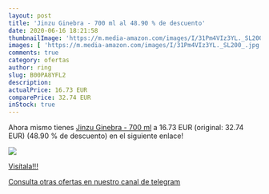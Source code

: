 ```yaml
---
layout: post
title: 'Jinzu Ginebra - 700 ml al 48.90 % de descuento'
date: 2020-06-16 18:21:58
thumbnailImage: 'https://m.media-amazon.com/images/I/31Pm4VIz3YL._SL200_.jpg'
images: [ 'https://m.media-amazon.com/images/I/31Pm4VIz3YL._SL200_.jpg' ]
comments: true
category: ofertas
author: ring
slug: B00PA8YFL2
description:
actualPrice: 16.73 EUR
comparePrice: 32.74 EUR
inStock: true
---
```


Ahora mismo tienes [Jinzu Ginebra - 700 ml](https://www.amazon.com/dp/B00PA8YFL2/?tag=redken08-20) a 16.73 EUR (original: 32.74 EUR) (48.90 %  de descuento) en el siguiente enlace!

[![](https://m.media-amazon.com/images/I/31Pm4VIz3YL._SL200_.jpg)](https://www.amazon.com/dp/B00PA8YFL2/?tag=redken08-20)

[Visítala!!!](https://www.amazon.com/dp/B00PA8YFL2/?tag=redken08-20)

[Consulta otras ofertas en nuestro canal de telegram](https://t.me/s/ofertas25)
